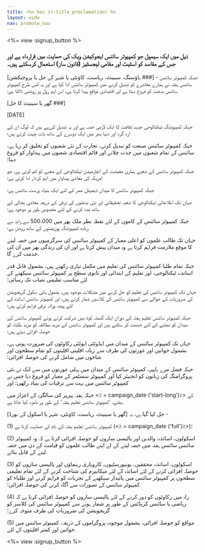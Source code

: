 ```yaml
---
title: <%= hoc_s(:title_proclamation) %>
layout: wide
nav: promote_nav
---
```

<%= view :signup_button %>

### ذیل میں ایک سیمپل جو کمپیوٹر سائنس ایجوکیشن ویک کی حمایت میں قرارداد ہے اور جس کے مقاصد کو اسٹیٹ اور مقامی لیجسٹیز (قانون ساز) استعمال کرسکتے ہیں۔

  
[ہاؤسنگ، سینیٹ، ریاست، کاؤنٹی یا شہر کے حل یا پروجیکشن ###] - جبکہ کمپیوٹر سائنس سائنس ہفتہ نے ہمارے معاشرے کو تبدیل کرنے میں کمپیوٹر سائنس ادا کیا ہے اور یہ کس طرح کمپیوٹر سائنس بدعت کو فروغ دیتا ہے اور اقتصادی مواقع پیدا کرتا ہے، اس اہم رول پر روشنی ڈالتا ہے؛

[گھر یا سینیٹ کا حل ###]

[DATE]

جبکہ کمپیوٹنگ ٹیکنالوجی جدید ثقافت کا ایک لازمی حصہ ہے اور یہ تبدیل کررہے ہیں کہ لوگ ان کے ارد گرد اور دنیا بھر میں ایک دوسرے کے ساتھ بات چیت کرتے ہیں؛

جبکہ کمپیوٹر سائنس صنعت کو تبدیل کرنے، تجارت کے نئے شعبوں کو تخلیق کر رہا ہے، سائنس کے تمام شعبوں میں جدت چلانے اور قائم اقتصادی شعبوں میں پیداوار کو فروغ دینا؛

جبکہ کمپیوٹر سائنس کے شعبے ہماری معیشت کے انفارمیشن ٹیکنالوجی کے شعبے کو کم کرتی ہے، جو امریکہ کی معاشی پیداوار میں اہم کردار ادا کرتی ہے؛

جبکہ کمپیوٹر سائنس کا میدان ڈیجیٹل عمر کے لئے ایک بنیاد پرست سائنس ہے؛

جہاں تک اطلاعاتی ٹیکنالوجی کا شعبہ تحقیقاتی اور نئی بدعتوں کی ترقی کے ذریعہ معاشی بحالی کے ساتھ مدد کرنے کے لئے مخصوص طور پر موجود ہے؛

جبکہ کمپیوٹر سائنس کے کاموں کے لئے نقطہ نظر ملک بھر میں 500،000 سے زائد سے زیادہ کمپیوٹنگ پوزیشنوں کے ساتھ روشن ہے؛

جہاں تک طالب علموں کو اعلی معیار کے کمپیوٹر سائنس کی سرگرمیوں میں حصہ لینے کا موقع ملازمت فراہم کرتا ہے وہ میدان پیش کرتا ہے اور ان کی زندگی بھر میں ان کی خدمت کرے گا.

جبکہ تمام طلبا کمپیوٹر سائنس کی تعلیم میں مکمل تیاری رکھتے ہیں، بشمول قابل قدر اساتذہ، ٹیکنالوجی، اور تعلیم کے ابتدائی اور ثانوی سطح پر کمپیوٹر سائنس سیکھنے کے لئے مناسب تعلیمی نصاب تک رسائی؛

جہاں تک کمپیوٹر سائنس کی تعلیم کو حل کرنے میں مشکلات موجود ہیں، بشمول ہائی سکول گریجویشن کی ضروریات کے حوالے سے کمپیوٹر سائنس کی کلاسیں شمار کرتے ہیں، اور کمپیوٹر سائنس اساتذہ کے لئے پیشہ ورانہ ترقی فراہم کرتے ہیں؛

جبکہ کمپیوٹر سائنس تعلیم ہفتہ کے دوران ایک گھنٹہ کوڈ میں شرکت کرتے ہوئے کمپیوٹر سائنس کے میدان کو نمٹنے کے لئے خدمت کر سکتے ہیں اور کمپیوٹر سائنس کے مزید مطالعہ کو مزید طلباء کو حوصلہ افزائی دیتے ہیں؛

جہاں تک کمپیوٹر سائنس کے میدان میں ایڈوئٹی ایوئٹی رکاوٹوں کی ضرورت ہوتی ہے، بشمول خواتین اور عورتوں کی طرف سے زیادہ اقلیتی اقلیتوں کو تمام سطحوں اور شاخوں میں شامل کرنے کی حوصلہ افزائی؛

جبکہ فضل مرے ہاپپر، کمپیوٹر سائنس کے میدان میں پہلی عورتوں میں سے ایک نے نئی پروگرامنگ کی زبانوں کو انجنیئر کیا اور کمپیوٹر سسٹمز کے معیار کو فروغ دیا جس نے کمپیوٹر سائنس میں بہت سے ترقیات کی بنیاد رکھی؛ اور

جبکہ ہفتہ ہپرپر کی سالگرہ کے اعزاز میں <٪ = campaign_date ('start-long')٪> کے ہفتے، 'کمپیوٹر سائنس تعلیم ہفتہ' کے طور پر نامزد کیا جاتا ہے.

حل کیا گیا ہے، یہ [گھر یا سینیٹ، ریاست، کاؤنٹی، شہر یا اسکول کے بورڈ] -

(1) کمپیوٹر سائنس تعلیم ہفتہ کے نام کی حمایت کرتا ہے (<٪ = campaign_date ('full')٪>)؛

(2) اسکولوں، اساتذہ، والدین اور پالیسی سازوں کو حوصلہ افزائی کرتا ہے کہ وہ کمپیوٹر سائنس سائنس ہفتہ میں حصہ لینے کے لۓ اپنے طالب علموں کو قیامت کے دن میں حصہ لینے کے قابل بنائے.

(3) اسکولوں، اساتذہ، محققین، یونیورسٹیوں، کاروباری رہنماؤں اور پالیسی سازوں کو حوصلہ افزائی کرنے کے لئے اساتذہ کے لئے میکانیزم کی شناخت کرنے کے لئے تمام تعلیمی سطحوں پر کمپیوٹر سائنس میں پائیدار سیکھنے کے تجربات کو فراہم کرنے اور طلباء کو کمپیوٹر سائنس کے تصورات سے آگاہ کرنے کی حوصلہ افزائی؛

(4) راہ میں رکاوٹوں کو دور کرنے کے لئے پالیسی سازوں کو حوصلہ افزائی کرتا ہے کہ ریاضی یا سائنس کریڈٹس کے طور پر شمار ہونے سے کمپیوٹر سائنس کی کلاسز کو گریجویشن کی ضروریات کی طرف متوجہ کرے؛

(5) مواقع کو حوصلہ افزائی، بشمول موجودہ پروگراموں کے ذریعہ، کمپیوٹر سائنس میں خواتین اور کمتر اقلیتوں کے لئے.

<%= view :signup_button %>